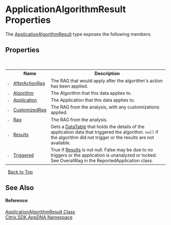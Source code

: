 # ApplicationAlgorithmResult Properties
 

The <a href="T_Citrix_SDK_AppDNA_ApplicationAlgorithmResult">ApplicationAlgorithmResult</a> type exposes the following members.


## Properties
&nbsp;<table><tr><th></th><th>Name</th><th>Description</th></tr><tr><td>![Public property](media/pubproperty.gif "Public property")</td><td><a href="P_Citrix_SDK_AppDNA_ApplicationAlgorithmResult_AfterActionRag">AfterActionRag</a></td><td>
The RAG that would apply after the algorithm's action has been applied.</td></tr><tr><td>![Public property](media/pubproperty.gif "Public property")</td><td><a href="P_Citrix_SDK_AppDNA_ApplicationAlgorithmResult_Algorithm">Algorithm</a></td><td>
The Algorithm that this data applies to.</td></tr><tr><td>![Public property](media/pubproperty.gif "Public property")</td><td><a href="P_Citrix_SDK_AppDNA_ApplicationAlgorithmResult_Application">Application</a></td><td>
The Application that this data applies to.</td></tr><tr><td>![Public property](media/pubproperty.gif "Public property")</td><td><a href="P_Citrix_SDK_AppDNA_ApplicationAlgorithmResult_CustomizedRag">CustomizedRag</a></td><td>
The RAG from the analysis, with any customizations applied.</td></tr><tr><td>![Public property](media/pubproperty.gif "Public property")</td><td><a href="P_Citrix_SDK_AppDNA_ApplicationAlgorithmResult_Rag">Rag</a></td><td>
The RAG from the analysis.</td></tr><tr><td>![Public property](media/pubproperty.gif "Public property")</td><td><a href="P_Citrix_SDK_AppDNA_ApplicationAlgorithmResult_Results">Results</a></td><td>
Gets a <a href="http://msdn2.microsoft.com/en-us/library/9186hy08" target="_blank">DataTable</a> that holds the details of the application data that triggered the algorithm. `null` if the algorithm did not trigger or the results are not available.</td></tr><tr><td>![Public property](media/pubproperty.gif "Public property")</td><td><a href="P_Citrix_SDK_AppDNA_ApplicationAlgorithmResult_Triggered">Triggered</a></td><td>
True if <a href="P_Citrix_SDK_AppDNA_ApplicationAlgorithmResult_Results">Results</a> is not null. False may be due to no triggers or the application is unanalyzed or locked. See OverallRag in the ReportedApplication class.</td></tr></table>&nbsp;
<a href="#applicationalgorithmresult-properties">Back to Top</a>

## See Also


#### Reference
<a href="T_Citrix_SDK_AppDNA_ApplicationAlgorithmResult">ApplicationAlgorithmResult Class</a><br /><a href="N_Citrix_SDK_AppDNA">Citrix.SDK.AppDNA Namespace</a><br />